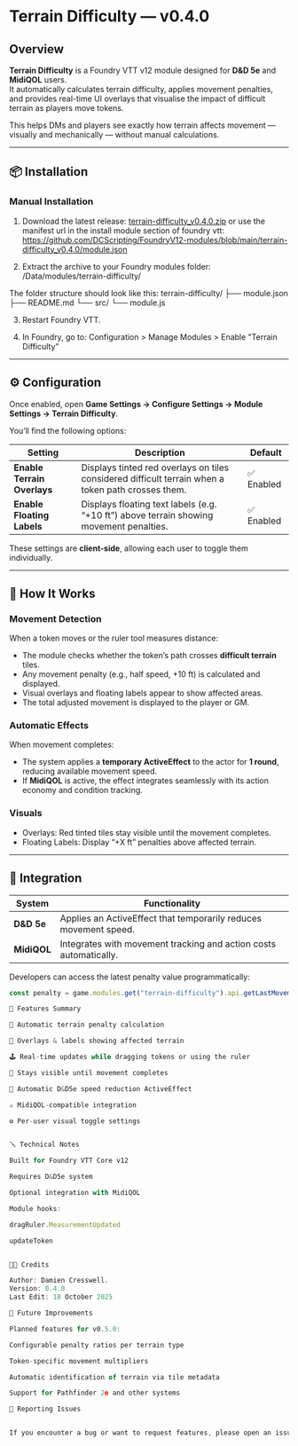 # Terrain Difficulty — v0.4.0

## Overview

**Terrain Difficulty** is a Foundry VTT v12 module designed for **D&D 5e** and **MidiQOL** users.  
It automatically calculates terrain difficulty, applies movement penalties, and provides real-time UI overlays that visualise the impact of difficult terrain as players move tokens.

This helps DMs and players see exactly how terrain affects movement — visually and mechanically — without manual calculations.

---

## 📦 Installation

### Manual Installation

1. Download the latest release:
   [terrain-difficulty_v0.4.0.zip](https://github.com/DCScripting/FoundryV12-modules/archive/refs/heads/main.zip)
   or use the manifest url in the install module section of foundry vtt: https://github.com/DCScripting/FoundryV12-modules/blob/main/terrain-difficulty_v0.4.0/module.json

2. Extract the archive to your Foundry modules folder:
<Foundry Data Folder>/Data/modules/terrain-difficulty/

The folder structure should look like this:
terrain-difficulty/
├── module.json
├── README.md
└── src/
└── module.js


3. Restart Foundry VTT.

4. In Foundry, go to:
Configuration > Manage Modules > Enable "Terrain Difficulty"

---

## ⚙️ Configuration

Once enabled, open **Game Settings → Configure Settings → Module Settings → Terrain Difficulty**.

You’ll find the following options:

| Setting | Description | Default |
|----------|--------------|----------|
| **Enable Terrain Overlays** | Displays tinted red overlays on tiles considered difficult terrain when a token path crosses them. | ✅ Enabled |
| **Enable Floating Labels** | Displays floating text labels (e.g. “+10 ft”) above terrain showing movement penalties. | ✅ Enabled |

These settings are **client-side**, allowing each user to toggle them individually.

---

## 🧭 How It Works

### Movement Detection
When a token moves or the ruler tool measures distance:
- The module checks whether the token’s path crosses **difficult terrain** tiles.
- Any movement penalty (e.g., half speed, +10 ft) is calculated and displayed.
- Visual overlays and floating labels appear to show affected areas.
- The total adjusted movement is displayed to the player or GM.

### Automatic Effects
When movement completes:
- The system applies a **temporary ActiveEffect** to the actor for **1 round**, reducing available movement speed.
- If **MidiQOL** is active, the effect integrates seamlessly with its action economy and condition tracking.

### Visuals
- Overlays: Red tinted tiles stay visible until the movement completes.
- Floating Labels: Display “+X ft” penalties above affected terrain.

---

## 🧩 Integration

| System | Functionality |
|---------|----------------|
| **D&D 5e** | Applies an ActiveEffect that temporarily reduces movement speed. |
| **MidiQOL** | Integrates with movement tracking and action costs automatically. |

Developers can access the latest penalty value programmatically:
```js
const penalty = game.modules.get("terrain-difficulty").api.getLastMovementPenalty(token);

🧰 Features Summary

🔄 Automatic terrain penalty calculation

🌄 Overlays & labels showing affected terrain

🕹️ Real-time updates while dragging tokens or using the ruler

🎯 Stays visible until movement completes

🧙 Automatic D&D5e speed reduction ActiveEffect

⚔️ MidiQOL-compatible integration

⚙️ Per-user visual toggle settings


🪛 Technical Notes

Built for Foundry VTT Core v12

Requires D&D5e system

Optional integration with MidiQOL

Module hooks:

dragRuler.MeasurementUpdated

updateToken


🧑‍💻 Credits

Author: Damien Cresswell.
Version: 0.4.0
Last Edit: 18 October 2025

🧩 Future Improvements

Planned features for v0.5.0:

Configurable penalty ratios per terrain type

Token-specific movement multipliers

Automatic identification of terrain via tile metadata

Support for Pathfinder 2e and other systems

🐞 Reporting Issues


If you encounter a bug or want to request features, please open an issue or submit feedback through your development environment or GitHub repository (when available).



